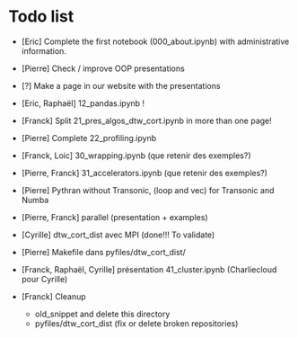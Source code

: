 # Todo list

- [Eric] Complete the first notebook (000_about.ipynb) with administrative information.

- [Pierre] Check / improve OOP presentations

- [?] Make a page in our website with the presentations

- [Eric, Raphaël] 12_pandas.ipynb !

- [Franck] Split 21_pres_algos_dtw_cort.ipynb in more than one page!

- [Pierre] Complete 22_profiling.ipynb

- [Franck, Loic] 30_wrapping.ipynb (que retenir des exemples?)

- [Pierre, Franck] 31_accelerators.ipynb (que retenir des exemples?)

- [Pierre] Pythran without Transonic, (loop and vec) for Transonic and Numba

- [Pierre, Franck] parallel (presentation + examples)

- [Cyrille] dtw_cort_dist avec MPI (done!!! To validate)

- [Pierre] Makefile dans pyfiles/dtw_cort_dist/

- [Franck, Raphaël, Cyrille] présentation 41_cluster.ipynb (Charliecloud pour
  Cyrille)

- [Franck] Cleanup
  - old_snippet and delete this directory
  - pyfiles/dtw_cort_dist (fix or delete broken repositories)
